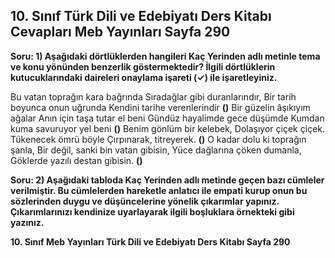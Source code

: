 ## 10. Sınıf Türk Dili ve Edebiyatı Ders Kitabı Cevapları Meb Yayınları Sayfa 290

**Soru: 1) Aşağıdaki dörtlüklerden hangileri Kaç Yerinden adlı metinle tema ve konu yönünden benzerlik göstermektedir? İlgili dörtlüklerin kutucuklarındaki daireleri onaylama işareti (✓) ile işaretleyiniz.**

Bu vatan toprağın kara bağrında Sıradağlar gibi duranlarındır, Bir tarih boyunca onun uğrunda Kendini tarihe verenlerindir **()** Bir güzelin âşıkıyım ağalar Anın için taşa tutar el beni Gündüz hayalimde gece düşümde Kumdan kuma savuruyor yel beni **()** Benim gönlüm bir kelebek, Dolaşıyor çiçek çiçek. Tükenecek ömrü böyle Çırpınarak, titreyerek. **()** O kadar dolu ki toprağın şanla, Bir değil, sanki bin vatan gibisin, Yüce dağlarına çöken dumanla, Göklerde yazılı destan gibisin. **()**

**Soru: 2) Aşağıdaki tabloda Kaç Yerinden adlı metinde geçen bazı cümleler verilmiştir. Bu cümlelerden hareketle anlatıcı ile empati kurup onun bu sözlerinden duygu ve düşüncelerine yönelik çıkarımlar yapınız. Çıkarımlarınızı kendinize uyarlayarak ilgili boşluklara örnekteki gibi yazınız.**

**10. Sınıf Meb Yayınları Türk Dili ve Edebiyatı Ders Kitabı Sayfa 290**